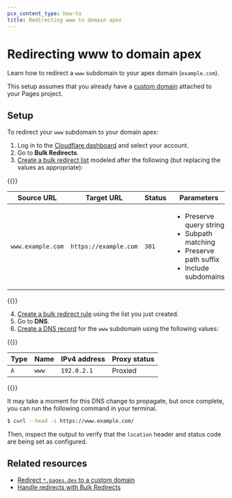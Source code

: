 ```yaml
---
pcx_content_type: how-to
title: Redirecting www to domain apex
---
```


# Redirecting www to domain apex

Learn how to redirect a `www` subdomain to your apex domain (`example.com`).

This setup assumes that you already have a [custom domain](/pages/configuration/custom-domains/) attached to your Pages project.

## Setup

To redirect your `www` subdomain to your domain apex:

1. Log in to the [Cloudflare dashboard](https://dash.cloudflare.com) and select your account.
2. Go to **Bulk Redirects**.
3. [Create a bulk redirect list](/rules/url-forwarding/bulk-redirects/create-dashboard/#1-create-a-bulk-redirect-list) modeled after the following (but replacing the values as appropriate):

  {{<example>}}

  | Source URL | Target URL  | Status | Parameters |
  | ---- | ----- | ------------ | ------------ |
  | `www.example.com`    | `https://example.com` | `301`  | <ul><li>Preserve query string</li><li>Subpath matching</li><li>Preserve path suffix</li><li>Include subdomains</li></ul> |

  {{</example>}}

4. [Create a bulk redirect rule](/rules/url-forwarding/bulk-redirects/create-dashboard/#2-create-a-bulk-redirect-rule) using the list you just created.
5. Go to **DNS**.
6. [Create a DNS record](/dns/manage-dns-records/how-to/create-dns-records/#create-dns-records) for the `www` subdomain using the following values:

  {{<example>}}

  | Type | Name  | IPv4 address | Proxy status |
  | ---- | ----- | ------------ | ------------ |
  | `A`    | `www` | `192.0.2.1`  | Proxied      |

  {{</example>}}

It may take a moment for this DNS change to propagate, but once complete, you can run the following command in your terminal.

```sh
$ curl --head -i https://www.example.com/
```

Then, inspect the output to verify that the `location` header and status code are being set as configured.

## Related resources

- [Redirect `*.pages.dev` to a custom domain](/pages/how-to/redirect-to-custom-domain/)
- [Handle redirects with Bulk Redirects](/rules/url-forwarding/bulk-redirects/)
